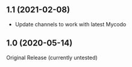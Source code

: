 ## 1.1 (2021-02-08)

 - Update channels to work with latest Mycodo

## 1.0 (2020-05-14)

Original Release (currently untested)